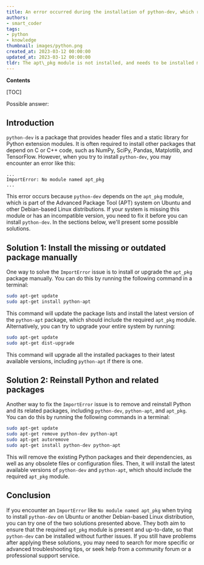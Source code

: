 ```yaml
---
title: An error occurred during the installation of python-dev, which resulted in the following message importerror apt_pkg module cannot be found
authors:
- smart_coder
tags:
- python
- knowledge
thumbnail: images/python.png
created_at: 2023-03-12 00:00:00
updated_at: 2023-03-12 00:00:00
tldr: The apt\_pkg module is not installed, and needs to be installed manually using the package manager.
---
```


**Contents**

[TOC]

Possible answer:

## Introduction

`python-dev` is a package that provides header files and a static library for Python extension modules. It is often required to install other packages that depend on C or C++ code, such as NumPy, SciPy, Pandas, Matplotlib, and TensorFlow. However, when you try to install `python-dev`, you may encounter an error like this:

```
...
ImportError: No module named apt_pkg
...
```

This error occurs because `python-dev` depends on the `apt_pkg` module, which is part of the Advanced Package Tool (APT) system on Ubuntu and other Debian-based Linux distributions. If your system is missing this module or has an incompatible version, you need to fix it before you can install `python-dev`. In the sections below, we'll present some possible solutions.

## Solution 1: Install the missing or outdated package manually

One way to solve the `ImportError` issue is to install or upgrade the `apt_pkg` package manually. You can do this by running the following command in a terminal:

```sh
sudo apt-get update
sudo apt-get install python-apt
```

This command will update the package lists and install the latest version of the `python-apt` package, which should include the required `apt_pkg` module. Alternatively, you can try to upgrade your entire system by running:

```sh
sudo apt-get update
sudo apt-get dist-upgrade
```

This command will upgrade all the installed packages to their latest available versions, including `python-apt` if there is one.


## Solution 2: Reinstall Python and related packages

Another way to fix the `ImportError` issue is to remove and reinstall Python and its related packages, including `python-dev`, `python-apt`, and `apt_pkg`. You can do this by running the following commands in a terminal:

```sh
sudo apt-get update
sudo apt-get remove python-dev python-apt
sudo apt-get autoremove
sudo apt-get install python-dev python-apt
```

This will remove the existing Python packages and their dependencies, as well as any obsolete files or configuration files. Then, it will install the latest available versions of `python-dev` and `python-apt`, which should include the required `apt_pkg` module. 

## Conclusion

If you encounter an `ImportError` like `No module named apt_pkg` when trying to install `python-dev` on Ubuntu or another Debian-based Linux distribution, you can try one of the two solutions presented above. They both aim to ensure that the required `apt_pkg` module is present and up-to-date, so that `python-dev` can be installed without further issues. If you still have problems after applying these solutions, you may need to search for more specific or advanced troubleshooting tips, or seek help from a community forum or a professional support service.
